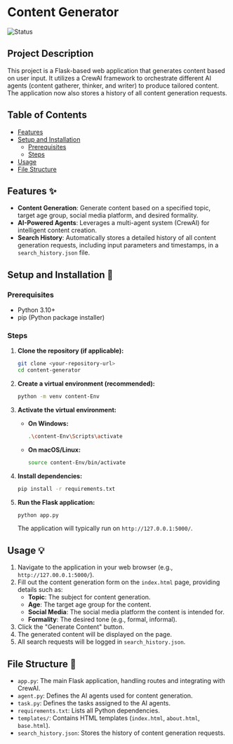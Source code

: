 # Content Generator 

![Status](https://img.shields.io/badge/Status-Complete-brightgreen)

## Project Description
This project is a Flask-based web application that generates content based on user input. It utilizes a CrewAI framework to orchestrate different AI agents (content gatherer, thinker, and writer) to produce tailored content. The application now also stores a history of all content generation requests.

## Table of Contents
- [Features](#features)
- [Setup and Installation](#setup-and-installation)
  - [Prerequisites](#prerequisites)
  - [Steps](#steps)
- [Usage](#usage)
- [File Structure](#file-structure)

## Features ✨
*   **Content Generation**: Generate content based on a specified topic, target age group, social media platform, and desired formality.
*   **AI-Powered Agents**: Leverages a multi-agent system (CrewAI) for intelligent content creation.
*   **Search History**: Automatically stores a detailed history of all content generation requests, including input parameters and timestamps, in a `search_history.json` file.

## Setup and Installation 🚀

### Prerequisites
*   Python 3.10+
*   pip (Python package installer)

### Steps

1.  **Clone the repository (if applicable):**
    ```bash
    git clone <your-repository-url>
    cd content-generator
    ```

2.  **Create a virtual environment (recommended):**
    ```bash
    python -m venv content-Env
    ```

3.  **Activate the virtual environment:**
    *   **On Windows:**
        ```bash
        .\content-Env\Scripts\activate
        ```
    *   **On macOS/Linux:**
        ```bash
        source content-Env/bin/activate
        ```

4.  **Install dependencies:**
    ```bash
    pip install -r requirements.txt
    ```

5.  **Run the Flask application:**
    ```bash
    python app.py
    ```
    The application will typically run on `http://127.0.0.1:5000/`.

## Usage 💡
1.  Navigate to the application in your web browser (e.g., `http://127.00.0.1:5000/`).
2.  Fill out the content generation form on the `index.html` page, providing details such as:
    *   **Topic**: The subject for content generation.
    *   **Age**: The target age group for the content.
    *   **Social Media**: The social media platform the content is intended for.
    *   **Formality**: The desired tone (e.g., formal, informal).
3.  Click the "Generate Content" button.
4.  The generated content will be displayed on the page.
5.  All search requests will be logged in `search_history.json`.

## File Structure 📂
*   `app.py`: The main Flask application, handling routes and integrating with CrewAI.
*   `agent.py`: Defines the AI agents used for content generation.
*   `task.py`: Defines the tasks assigned to the AI agents.
*   `requirements.txt`: Lists all Python dependencies.
*   `templates/`: Contains HTML templates (`index.html`, `about.html`, `base.html`).
*   `search_history.json`: Stores the history of content generation requests.


